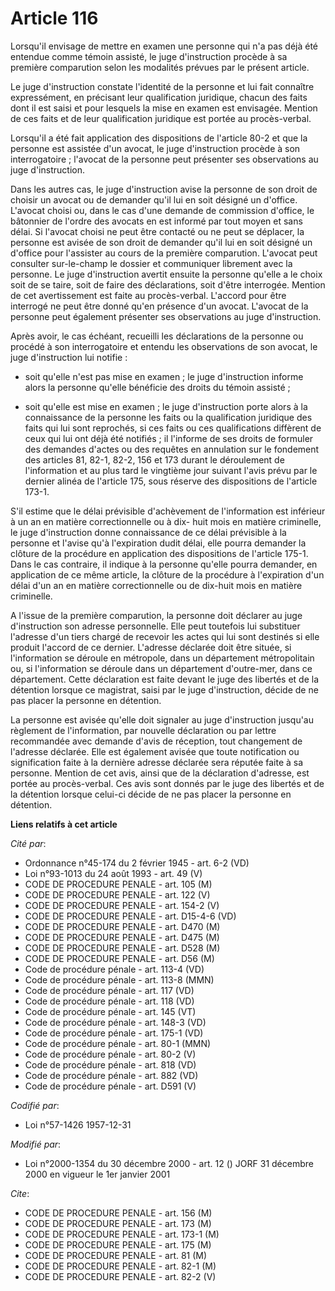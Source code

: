 # Article 116

Lorsqu'il envisage de mettre en examen une personne qui n'a pas déjà été entendue comme témoin assisté, le juge d'instruction
procède à sa première comparution selon les modalités prévues par le présent article.

Le juge d'instruction constate l'identité de la personne et lui fait connaître expressément, en précisant leur qualification
juridique, chacun des faits dont il est saisi et pour lesquels la mise en examen est envisagée. Mention de ces faits et de
leur qualification juridique est portée au procès-verbal.

Lorsqu'il a été fait application des dispositions de l'article 80-2 et que la personne est assistée d'un avocat, le juge
d'instruction procède à son interrogatoire ; l'avocat de la personne peut présenter ses observations au juge d'instruction.

Dans les autres cas, le juge d'instruction avise la personne de son droit de choisir un avocat ou de demander qu'il lui en
soit désigné un d'office. L'avocat choisi ou, dans le cas d'une demande de commission d'office, le bâtonnier de l'ordre des
avocats en est informé par tout moyen et sans délai. Si l'avocat choisi ne peut être contacté ou ne peut se déplacer, la
personne est avisée de son droit de demander qu'il lui en soit désigné un d'office pour l'assister au cours de la première
comparution. L'avocat peut consulter sur-le-champ le dossier et communiquer librement avec la personne. Le juge d'instruction
avertit ensuite la personne qu'elle a le choix soit de se taire, soit de faire des déclarations, soit d'être interrogée.
Mention de cet avertissement est faite au procès-verbal. L'accord pour être interrogé ne peut être donné qu'en présence d'un
avocat. L'avocat de la personne peut également présenter ses observations au juge d'instruction.

Après avoir, le cas échéant, recueilli les déclarations de la personne ou procédé à son interrogatoire et entendu les
observations de son avocat, le juge d'instruction lui notifie :

- soit qu'elle n'est pas mise en examen ; le juge d'instruction informe alors la personne qu'elle bénéficie des droits du
témoin assisté ;

- soit qu'elle est mise en examen ; le juge d'instruction porte alors à la connaissance de la personne les faits ou la
qualification juridique des faits qui lui sont reprochés, si ces faits ou ces qualifications diffèrent de ceux qui lui ont
déjà été notifiés ; il l'informe de ses droits de formuler des demandes d'actes ou des requêtes en annulation sur le
fondement des articles 81, 82-1, 82-2, 156 et 173 durant le déroulement de l'information et au plus tard le vingtième jour
suivant l'avis prévu par le dernier alinéa de l'article 175, sous réserve des dispositions de l'article 173-1.

S'il estime que le délai prévisible d'achèvement de l'information est inférieur à un an en matière correctionnelle ou à dix-
huit mois en matière criminelle, le juge d'instruction donne connaissance de ce délai prévisible à la personne et l'avise
qu'à l'expiration dudit délai, elle pourra demander la clôture de la procédure en application des dispositions de l'article
175-1. Dans le cas contraire, il indique à la personne qu'elle pourra demander, en application de ce même article, la clôture
de la procédure à l'expiration d'un délai d'un an en matière correctionnelle ou de dix-huit mois en matière criminelle.

A l'issue de la première comparution, la personne doit déclarer au juge d'instruction son adresse personnelle. Elle peut
toutefois lui substituer l'adresse d'un tiers chargé de recevoir les actes qui lui sont destinés si elle produit l'accord de
ce dernier. L'adresse déclarée doit être située, si l'information se déroule en métropole, dans un département métropolitain
ou, si l'information se déroule dans un département d'outre-mer, dans ce département. Cette déclaration est faite devant le
juge des libertés et de la détention lorsque ce magistrat, saisi par le juge d'instruction, décide de ne pas placer la
personne en détention.

La personne est avisée qu'elle doit signaler au juge d'instruction jusqu'au règlement de l'information, par nouvelle
déclaration ou par lettre recommandée avec demande d'avis de réception, tout changement de l'adresse déclarée. Elle est
également avisée que toute notification ou signification faite à la dernière adresse déclarée sera réputée faite à sa
personne. Mention de cet avis, ainsi que de la déclaration d'adresse, est portée au procès-verbal. Ces avis sont donnés par
le juge des libertés et de la détention lorsque celui-ci décide de ne pas placer la personne en détention.

**Liens relatifs à cet article**

_Cité par_:

  - Ordonnance n°45-174 du 2 février 1945 - art. 6-2 (VD)
  - Loi n°93-1013 du 24 août 1993 - art. 49 (V)
  - CODE DE PROCEDURE PENALE - art. 105 (M)
  - CODE DE PROCEDURE PENALE - art. 122 (V)
  - CODE DE PROCEDURE PENALE - art. 154-2 (V)
  - CODE DE PROCEDURE PENALE - art. D15-4-6 (VD)
  - CODE DE PROCEDURE PENALE - art. D470 (M)
  - CODE DE PROCEDURE PENALE - art. D475 (M)
  - CODE DE PROCEDURE PENALE - art. D528 (M)
  - CODE DE PROCEDURE PENALE - art. D56 (M)
  - Code de procédure pénale - art. 113-4 (VD)
  - Code de procédure pénale - art. 113-8 (MMN)
  - Code de procédure pénale - art. 117 (VD)
  - Code de procédure pénale - art. 118 (VD)
  - Code de procédure pénale - art. 145 (VT)
  - Code de procédure pénale - art. 148-3 (VD)
  - Code de procédure pénale - art. 175-1 (VD)
  - Code de procédure pénale - art. 80-1 (MMN)
  - Code de procédure pénale - art. 80-2 (V)
  - Code de procédure pénale - art. 818 (VD)
  - Code de procédure pénale - art. 882 (VD)
  - Code de procédure pénale - art. D591 (V)

_Codifié par_:

  - Loi n°57-1426 1957-12-31

_Modifié par_:

  - Loi n°2000-1354 du 30 décembre 2000 - art. 12 () JORF 31 décembre 2000 en vigueur le 1er janvier 2001

_Cite_:

  - CODE DE PROCEDURE PENALE - art. 156 (M)
  - CODE DE PROCEDURE PENALE - art. 173 (M)
  - CODE DE PROCEDURE PENALE - art. 173-1 (M)
  - CODE DE PROCEDURE PENALE - art. 175 (M)
  - CODE DE PROCEDURE PENALE - art. 81 (M)
  - CODE DE PROCEDURE PENALE - art. 82-1 (M)
  - CODE DE PROCEDURE PENALE - art. 82-2 (V)
